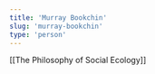 ```yaml
---
title: 'Murray Bookchin'
slug: 'murray-bookchin'
type: 'person'
---
```


[[The Philosophy of Social Ecology]]